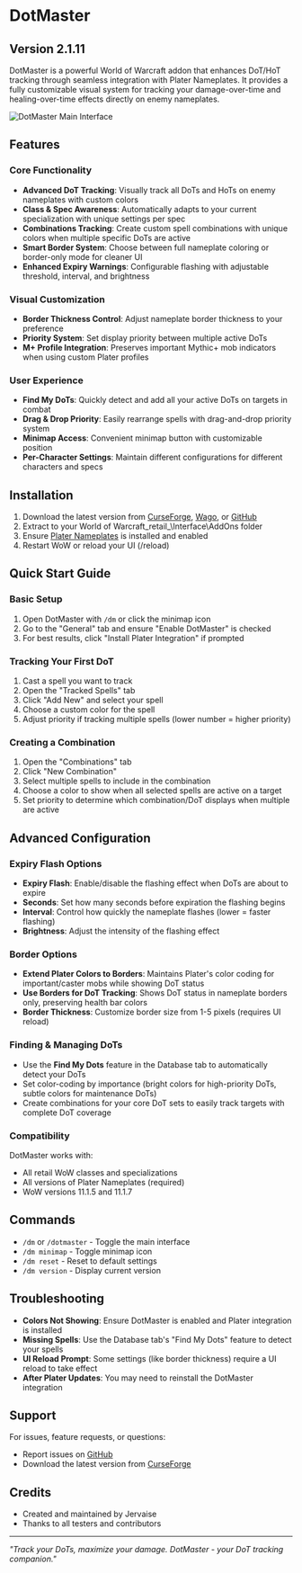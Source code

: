 # DotMaster

## Version 2.1.11

DotMaster is a powerful World of Warcraft addon that enhances DoT/HoT tracking through seamless integration with Plater Nameplates. It provides a fully customizable visual system for tracking your damage-over-time and healing-over-time effects directly on enemy nameplates.

![DotMaster Main Interface](Media/dotmaster-main-icon.tga)

## Features

### Core Functionality
- **Advanced DoT Tracking**: Visually track all DoTs and HoTs on enemy nameplates with custom colors
- **Class & Spec Awareness**: Automatically adapts to your current specialization with unique settings per spec
- **Combinations Tracking**: Create custom spell combinations with unique colors when multiple specific DoTs are active
- **Smart Border System**: Choose between full nameplate coloring or border-only mode for cleaner UI
- **Enhanced Expiry Warnings**: Configurable flashing with adjustable threshold, interval, and brightness

### Visual Customization
- **Border Thickness Control**: Adjust nameplate border thickness to your preference
- **Priority System**: Set display priority between multiple active DoTs
- **M+ Profile Integration**: Preserves important Mythic+ mob indicators when using custom Plater profiles

### User Experience
- **Find My DoTs**: Quickly detect and add all your active DoTs on targets in combat
- **Drag & Drop Priority**: Easily rearrange spells with drag-and-drop priority system
- **Minimap Access**: Convenient minimap button with customizable position
- **Per-Character Settings**: Maintain different configurations for different characters and specs

## Installation

1. Download the latest version from [CurseForge](https://www.curseforge.com/wow/addons/dotmaster), [Wago](https://addons.wago.io/addons/dotmaster), or [GitHub](https://github.com/jervaise/DotMaster/releases)
2. Extract to your World of Warcraft\_retail_\Interface\AddOns folder
3. Ensure [Plater Nameplates](https://www.curseforge.com/wow/addons/plater-nameplates) is installed and enabled
4. Restart WoW or reload your UI (/reload)

## Quick Start Guide

### Basic Setup
1. Open DotMaster with `/dm` or click the minimap icon
2. Go to the "General" tab and ensure "Enable DotMaster" is checked
3. For best results, click "Install Plater Integration" if prompted

### Tracking Your First DoT
1. Cast a spell you want to track
2. Open the "Tracked Spells" tab
3. Click "Add New" and select your spell
4. Choose a custom color for the spell
5. Adjust priority if tracking multiple spells (lower number = higher priority)

### Creating a Combination
1. Open the "Combinations" tab
2. Click "New Combination"
3. Select multiple spells to include in the combination
4. Choose a color to show when all selected spells are active on a target
5. Set priority to determine which combination/DoT displays when multiple are active

## Advanced Configuration

### Expiry Flash Options
- **Expiry Flash**: Enable/disable the flashing effect when DoTs are about to expire
- **Seconds**: Set how many seconds before expiration the flashing begins
- **Interval**: Control how quickly the nameplate flashes (lower = faster flashing)
- **Brightness**: Adjust the intensity of the flashing effect

### Border Options
- **Extend Plater Colors to Borders**: Maintains Plater's color coding for important/caster mobs while showing DoT status
- **Use Borders for DoT Tracking**: Shows DoT status in nameplate borders only, preserving health bar colors
- **Border Thickness**: Customize border size from 1-5 pixels (requires UI reload)

### Finding & Managing DoTs
- Use the **Find My Dots** feature in the Database tab to automatically detect your DoTs
- Set color-coding by importance (bright colors for high-priority DoTs, subtle colors for maintenance DoTs)
- Create combinations for your core DoT sets to easily track targets with complete DoT coverage

### Compatibility
DotMaster works with:
- All retail WoW classes and specializations
- All versions of Plater Nameplates (required)
- WoW versions 11.1.5 and 11.1.7

## Commands

- `/dm` or `/dotmaster` - Toggle the main interface
- `/dm minimap` - Toggle minimap icon
- `/dm reset` - Reset to default settings
- `/dm version` - Display current version

## Troubleshooting

- **Colors Not Showing**: Ensure DotMaster is enabled and Plater integration is installed
- **Missing Spells**: Use the Database tab's "Find My Dots" feature to detect your spells
- **UI Reload Prompt**: Some settings (like border thickness) require a UI reload to take effect
- **After Plater Updates**: You may need to reinstall the DotMaster integration

## Support

For issues, feature requests, or questions:
- Report issues on [GitHub](https://github.com/jervaise/DotMaster/issues)
- Download the latest version from [CurseForge](https://www.curseforge.com/wow/addons/dotmaster)

## Credits

- Created and maintained by Jervaise
- Thanks to all testers and contributors

---

*"Track your DoTs, maximize your damage. DotMaster - your DoT tracking companion."* 